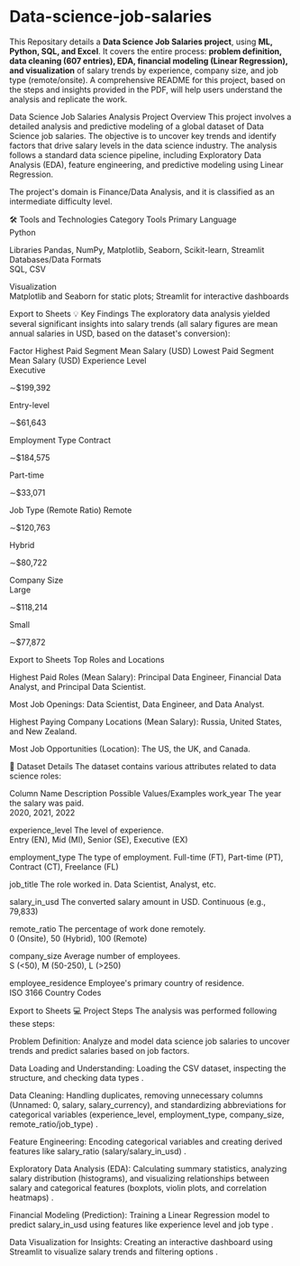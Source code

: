 # Data-science-job-salaries
This Repositary details a **Data Science Job Salaries project**, using **ML, Python, SQL, and Excel**. It covers the entire process: **problem definition, data cleaning (607 entries), EDA, financial modeling (Linear Regression), and visualization** of salary trends by experience, company size, and job type (remote/onsite).
A comprehensive README for this project, based on the steps and insights provided in the PDF, will help users understand the analysis and replicate the work.

Data Science Job Salaries Analysis
Project Overview
This project involves a detailed analysis and predictive modeling of a global dataset of Data Science job salaries. The objective is to uncover key trends and identify factors that drive salary levels in the data science industry. The analysis follows a standard data science pipeline, including Exploratory Data Analysis (EDA), feature engineering, and predictive modeling using Linear Regression.





The project's domain is Finance/Data Analysis, and it is classified as an intermediate difficulty level.


🛠️ Tools and Technologies
Category	Tools
Primary Language	
Python 


Libraries	Pandas, NumPy, Matplotlib, Seaborn, Scikit-learn, Streamlit
Databases/Data Formats	
SQL, CSV 


Visualization	
Matplotlib and Seaborn for static plots; Streamlit for interactive dashboards 




Export to Sheets
💡 Key Findings
The exploratory data analysis yielded several significant insights into salary trends (all salary figures are mean annual salaries in USD, based on the dataset's conversion):

Factor	Highest Paid Segment	Mean Salary (USD)	Lowest Paid Segment	Mean Salary (USD)
Experience Level	
Executive 



∼$199,392 

Entry-level 


∼$61,643 

Employment Type	
Contract 



∼$184,575 

Part-time 


∼$33,071 

Job Type (Remote Ratio)	
Remote 



∼$120,763 

Hybrid 


∼$80,722 

Company Size	
Large 



∼$118,214 

Small 


∼$77,872 


Export to Sheets
Top Roles and Locations

Highest Paid Roles (Mean Salary): Principal Data Engineer, Financial Data Analyst, and Principal Data Scientist.




Most Job Openings: Data Scientist, Data Engineer, and Data Analyst.


Highest Paying Company Locations (Mean Salary): Russia, United States, and New Zealand.


Most Job Opportunities (Location): The US, the UK, and Canada.

📑 Dataset Details
The dataset contains various attributes related to data science roles:

Column Name	Description	Possible Values/Examples
work_year	The year the salary was paid.	
2020, 2021, 2022 


experience_level	The level of experience.	
Entry (EN), Mid (MI), Senior (SE), Executive (EX) 

employment_type	The type of employment.	
Full-time (FT), Part-time (PT), Contract (CT), Freelance (FL) 

job_title	The role worked in.	
Data Scientist, Analyst, etc. 


salary_in_usd	The converted salary amount in USD.	
Continuous (e.g., 79,833) 


remote_ratio	The percentage of work done remotely.	
0 (Onsite), 50 (Hybrid), 100 (Remote) 



company_size	Average number of employees.	
S (<50), M (50-250), L (>250) 

employee_residence	Employee's primary country of residence.	
ISO 3166 Country Codes 


Export to Sheets
💻 Project Steps
The analysis was performed following these steps:


Problem Definition: Analyze and model data science job salaries to uncover trends and predict salaries based on job factors.


Data Loading and Understanding: Loading the CSV dataset, inspecting the structure, and checking data types .



Data Cleaning: Handling duplicates, removing unnecessary columns (Unnamed: 0, salary, salary_currency), and standardizing abbreviations for categorical variables (experience_level, employment_type, company_size, remote_ratio/job_type) .


Feature Engineering: Encoding categorical variables and creating derived features like salary_ratio (salary/salary_in_usd) .


Exploratory Data Analysis (EDA): Calculating summary statistics, analyzing salary distribution (histograms), and visualizing relationships between salary and categorical features (boxplots, violin plots, and correlation heatmaps) .


Financial Modeling (Prediction): Training a Linear Regression model to predict salary_in_usd using features like experience level and job type .



Data Visualization for Insights: Creating an interactive dashboard using Streamlit to visualize salary trends and filtering options .
